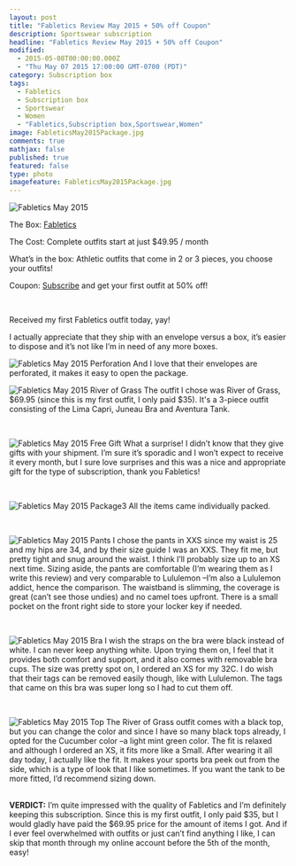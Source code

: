 ```yaml
---
layout: post
title: "Fabletics Review May 2015 + 50% off Coupon"
description: Sportswear subscription
headline: "Fabletics Review May 2015 + 50% off Coupon"
modified: 
  - 2015-05-08T00:00:00.000Z
  - "Thu May 07 2015 17:00:00 GMT-0700 (PDT)"
category: Subscription box
tags: 
  - Fabletics
  - Subscription box
  - Sportswear
  - Women
  - "Fabletics,Subscription box,Sportswear,Women"
image: FableticsMay2015Package.jpg
comments: true
mathjax: false
published: true
featured: false
type: photo
imagefeature: FableticsMay2015Package.jpg
---
```


![Fabletics May 2015](/img/![FableticsMay2015Package.jpg])
<p>The Box: <a href="//www.fabletics.com/invite/whatsupmailbox/">Fabletics</a></p>
<p>The Cost: Complete outfits start at just $49.95 / month</p>
<p>What’s in the box: Athletic outfits that come in 2 or 3 pieces, you choose your outfits!    </p>
<p>Coupon: <a href="http://www.fabletics.com/invite/whatsupmailbox/">Subscribe</a> and get your first outfit at 50% off!</p>
<br>

Received my first Fabletics outfit today, yay!
<p>I actually appreciate that they ship with an envelope versus a box, it’s easier to dispose and it’s not like I’m in need of any more boxes.</p>


![Fabletics May 2015 Perforation](/img/FableticsMay2015Package2.jpg)
And I love that their envelopes are perforated, it makes it easy to open the package.
<br>

![Fabletics May 2015 River of Grass](/img/FableticsMay2015RiverOfGrass.png)
The outfit I chose was River of Grass, $69.95 (since this is my first outfit, I only paid $35).
It's a 3-piece outfit consisting of the Lima Capri, Juneau Bra and Aventura Tank.

<br>

![Fabletics May 2015 Free Gift](/img/FableticsMay2015FreeGift.jpg)
What a surprise! I didn’t know that they give gifts with your shipment. I’m sure it’s sporadic and I won’t expect to receive it every month, but I sure love surprises and this was a nice and appropriate gift for the type of subscription, thank you Fabletics!

<br>

![Fabletics May 2015 Package3](/img/FableticsMay2015Package3.jpg)
All the items came individually packed.

<br>

![Fabletics May 2015 Pants](/img/FableticsMay2015Pants.jpg)
I chose the pants in XXS since my waist is 25 and my hips are 34, and by their size guide I was an XXS. They fit me, but pretty tight and snug around the waist. I think I’ll probably size up to an XS next time. Sizing aside, the pants are comfortable (I’m wearing them as I write this review) and very comparable to Lululemon –I’m also a Lululemon addict, hence the comparison. The waistband is slimming, the coverage is great (can’t see those undies) and no camel toes upfront. There is a small pocket on the front right side to store your locker key if needed.

<br>

![Fabletics May 2015 Bra](/img/FableticsMay2015Bra.jpg)
I wish the straps on the bra were black instead of white. I can never keep anything white. Upon trying them on, I feel that it provides both comfort and support, and it also comes with removable bra cups. The size was pretty spot on, I ordered an XS for my 32C. I do wish that their tags can be removed easily though, like with Lululemon. The tags that came on this bra was super long so I had to cut them off.

<br>

![Fabletics May 2015 Top](/img/FableticsMay2015top.jpg)
The River of Grass outfit comes with a black top, but you can change the color and since I have so many black tops already, I opted for the Cucumber color –a light mint green color. The fit is relaxed and although I ordered an XS, it fits more like a Small. After wearing it all day today, I actually like the fit. It makes your sports bra peek out from the side, which is a type of look that I like sometimes. If you want the tank to be more fitted, I’d recommend sizing down.

<br>
<b>VERDICT:</b> I’m quite impressed with the quality of Fabletics and I’m definitely keeping this subscription. Since this is my first outfit, I only paid $35, but I would gladly have paid the $69.95 price for the amount of items I got. And if I ever feel overwhelmed with outfits or just can’t find anything I like, I can skip that month through my online account before the 5th of the month, easy!